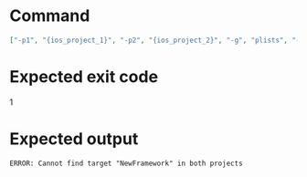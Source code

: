 # Command
```json
["-p1", "{ios_project_1}", "-p2", "{ios_project_2}", "-g", "plists", "-t", "NewFramework", "-f", "json", "-v"]
```

# Expected exit code
1

# Expected output
```
ERROR: Cannot find target "NewFramework" in both projects

```
